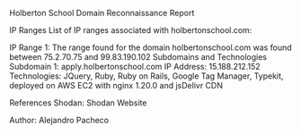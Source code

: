 Holberton School Domain Reconnaissance Report


IP Ranges
List of IP ranges associated with holbertonschool.com:

IP Range 1: The range found for the domain holbertonschool.com was found between 75.2.70.75 and 99.83.190.102
Subdomains and Technologies
Subdomain 1: apply.holbertonschool.com
IP Address: 15.188.212.152
Technologies: JQuery, Ruby, Ruby on Rails, Google Tag Manager, Typekit, deployed on AWS EC2 with nginx 1.20.0 and jsDelivr CDN


References
Shodan: Shodan Website

Author: Alejandro Pacheco